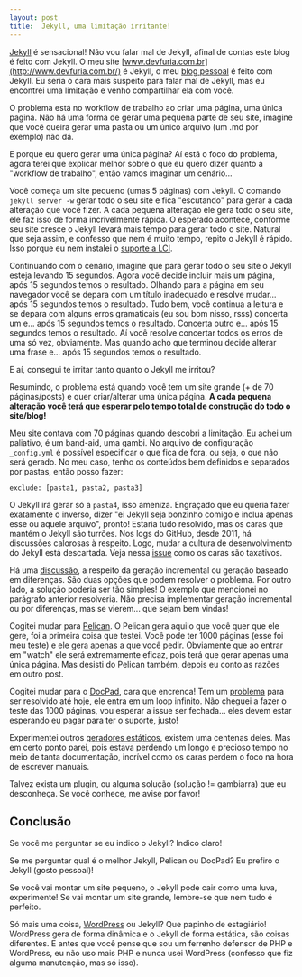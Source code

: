 ```yaml
---
layout: post
title:  Jekyll, uma limitação irritante!
---
```



[Jekyll](http://jekyllrb.com/) é sensacional! Não vou falar mal de Jekyll, afinal de contas este blog é feito com Jekyll.
O meu site [www.devfuria.com.br](http://www.devfuria.com.br/) é Jekyll, o meu [blog pessoal](https://flaviomicheletti.github.io/)
é feito com Jekyll. Eu seria o cara mais suspeito para falar mal de Jekyll, mas eu encontrei uma limitação e venho 
compartilhar ela com você.

O problema está no workflow de trabalho ao criar uma página, uma única pagina. Não há uma forma de gerar uma pequena parte
de seu site, imagine que você queira gerar uma pasta ou um único arquivo (um .md por exemplo) não dá.

E porque eu quero gerar uma única página? Aí está o foco do problema, agora terei que explicar melhor sobre o que eu 
quero dizer quanto a "workflow de trabalho", então vamos imaginar um cenário...

Você começa um site pequeno (umas 5 páginas) com Jekyll. O comando `jekyll server -w` gerar todo o seu site e fica 
"escutando" para gerar a cada alteração que você fizer. A cada pequena alteração ele gera todo o seu site, ele faz isso 
de forma incrivelmente rápida. O esperado acontece, conforme seu site cresce o Jekyll levará mais tempo para gerar 
todo o site. Natural que seja assim, e confesso que nem é muito tempo, repito o Jekyll é rápido. Isso porque eu nem
instalei o [suporte a LCI](http://octopress.nayaklabs.com/blog/2014/08/07/for-10x-faster-lsi-support/).

Continuando com o cenário, imagine que para gerar todo o seu site o Jekyll esteja levando 15 segundos. Agora você decide
incluir mais um página, após 15 segundos temos o resultado. Olhando para a página em seu navegador você se depara com
um título inadequado e resolve mudar... após 15 segundos temos o resultado. Tudo bem, você continua a leitura e se depara
com alguns erros gramaticais (eu sou bom nisso, rsss) concerta um e... após 15 segundos temos o resultado. Concerta outro
e... após 15 segundos temos o resultado. Aí você resolve concertar todos os erros de uma só vez, obviamente. Mas quando
acho que terminou decide alterar uma frase e... após 15 segundos temos o resultado.

E aí, consegui te irritar tanto quanto o Jekyll me irritou?

Resumindo, o problema está quando você tem um site grande (+ de 70 páginas/posts) e quer criar/alterar uma única página.
__A cada pequena alteração você terá que esperar pelo tempo total de construção do todo o site/blog!__


Meu site contava com 70 páginas quando descobri a limitação. Eu achei um paliativo, é um band-aid, uma gambi. No arquivo
de configuração `_config.yml` é possível especificar o que fica de fora, ou seja, o que não será gerado. No meu caso,
tenho os conteúdos bem definidos e separados por pastas, então posso fazer:

	exclude: [pasta1, pasta2, pasta3]

O Jekyll irá gerar só a `pasta4`, isso ameniza. Engraçado que eu queria fazer exatamente o inverso, dizer "ei Jekyll seja
bonzinho comigo e inclua apenas esse ou aquele arquivo", pronto! Estaria tudo resolvido, mas os caras que mantém o Jekyll
são turrões. Nos logs do GitHub, desde 2011, há discussões calorosas à respeito. Logo, mudar a cultura de desenvolvimento 
do Jekyll está descartada. Veja nessa [issue](https://github.com/jekyll/jekyll-help/issues/123) como os caras são taxativos.

Há uma [discussão](https://github.com/jekyll/jekyll/issues/380), a respeito da geração incremental ou geração baseado em
diferenças. São duas opções que podem resolver o problema. Por outro lado, a solução poderia ser tão simples! O exemplo 
que mencionei no parágrafo anterior resolveria. Não precisa implementar geração incremental ou por diferenças, mas se vierem... 
que sejam bem vindas!

Cogitei mudar para [Pelican](http://blog.getpelican.com/). O Pelican gera aquilo que você quer que ele gere, foi a 
primeira coisa que testei. Você pode ter 1000 páginas (esse foi meu teste) e ele gera apenas a que você pedir. Obviamente
que ao entrar em "watch" ele será extremamente eficaz, pois terá que gerar apenas uma única página. Mas desisti do Pelican
também, depois eu conto as razões em outro post.

Cogitei mudar para o [DocPad](http://docpad.org/), cara que encrenca! Tem um [problema](https://github.com/docpad/docpad/issues/885)
para ser resolvido até hoje, ele entra em um loop infinito. Não cheguei a fazer o teste das 1000 páginas, vou esperar a
issue ser fechada... eles devem estar esperando eu pagar para ter o suporte, justo! 

Experimentei outros [geradores estáticos](https://github.com/pinceladasdaweb/Static-Site-Generators), existem uma centenas
deles. Mas em certo ponto parei, pois estava perdendo um longo e precioso tempo no meio de tanta documentação, incrível 
como os caras perdem o foco na hora de escrever manuais.

Talvez exista um plugin, ou alguma solução (solução != gambiarra) que eu desconheça. Se você conhece, me avise por favor!


Conclusão
---

Se você me perguntar se eu indico o Jekyll? Indico claro!

Se me perguntar qual é o melhor Jekyll, Pelican ou DocPad? Eu prefiro o Jekyll (gosto pessoal)!

Se você vai montar um site pequeno, o Jekyll pode cair como uma luva, experimente! Se vai montar um site grande, lembre-se
que nem tudo é perfeito.

Só mais uma coisa, [WordPress](https://wordpress.com/) ou Jekyll? Que papinho de estagiário! WordPress gera de forma
dinâmica e o Jekyll de forma estática, são coisas diferentes. E antes que você pense que sou um ferrenho defensor de
PHP e WordPress, eu não uso mais PHP e nunca usei WordPress (confesso que fiz alguma manutenção, mas só isso).